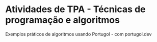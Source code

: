 # Atividades de TPA - Técnicas de programação e algoritmos
Exemplos práticos de algoritmos usando Portugol - com portugol.dev
